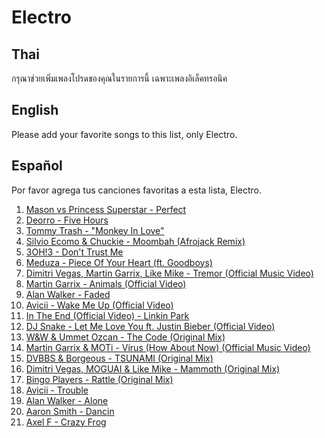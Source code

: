 
# Electro

## Thai

กรุณาช่วยเพิ่มเพลงโปรดของคุณในรายการนี้ เฉพาะเพลงอิเล็คทรอนิค

## English
Please add your favorite songs to this list, only Electro. 

## Español
Por favor agrega tus canciones favoritas a esta lista, Electro.

1. [Mason vs Princess Superstar - Perfect ](https://www.youtube.com/watch?v=7Y9UlEof6XI)
2. [Deorro - Five Hours](https://www.youtube.com/watch?v=K_yBUfMGvzc)
3. [Tommy Trash - "Monkey In Love"](https://www.youtube.com/watch?v=jmkc-DrGABU)
4. [Silvio Ecomo & Chuckie - Moombah (Afrojack Remix)](https://www.youtube.com/watch?v=3N1OQvJ5v2k)
5. [3OH!3 - Don't Trust Me](https://www.youtube.com/watch?v=mdB3Oyd5HtU)
6. [Meduza - Piece Of Your Heart (ft. Goodboys)](https://www.youtube.com/watch?v=RhghZPu0UtY)
7. [Dimitri Vegas, Martin Garrix, Like Mike - Tremor (Official Music Video)](https://www.youtube.com/watch?v=9vMh9f41pqE)
8. [Martin Garrix - Animals (Official Video)](https://www.youtube.com/watch?v=gCYcHz2k5x0)
7. [Alan Walker - Faded](https://www.youtube.com/watch?v=60ItHLz5WEA)
8. [Avicii - Wake Me Up (Official Video)](https://www.youtube.com/watch?v=IcrbM1l_BoI)
9. [In The End (Official Video) - Linkin Park](https://www.youtube.com/watch?v=eVTXPUF4Oz4)
10. [DJ Snake - Let Me Love You ft. Justin Bieber (Official Video)](https://www.youtube.com/watch?v=euCqAq6BRa4)
11. [W&W & Ummet Ozcan - The Code (Original Mix)](https://www.youtube.com/watch?v=7bQwn6FwakY)
12. [Martin Garrix & MOTi - Virus (How About Now) (Official Music Video)](https://www.youtube.com/watch?v=bH4YSVZOq-U)
13. [DVBBS & Borgeous - TSUNAMI (Original Mix)](https://www.youtube.com/watch?v=0EWbonj7f18)
14. [Dimitri Vegas, MOGUAI & Like Mike - Mammoth (Original Mix)](https://www.youtube.com/watch?v=_o-XIryB2gg)
15. [Bingo Players - Rattle (Original Mix)](https://www.youtube.com/watch?v=FgbFquhbhYA)
16. [Avicii - Trouble](https://www.youtube.com/watch?v=orMo3DNq14g)
17. [Alan Walker - Alone](https://www.youtube.com/watch?v=1-xGerv5FOk)
18. [Aaron Smith - Dancin](https://youtu.be/0XFudmaObLI)
19. [Axel F - Crazy Frog](https://youtu.be/k85mRPqvMbE)
